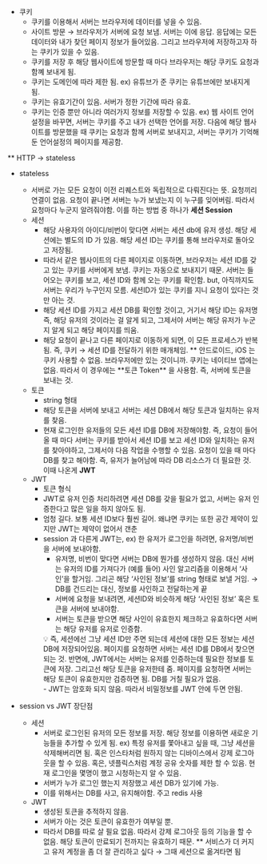 - 쿠키
  - 쿠키를 이용해서 서버는 브라우저에 데이터를 넣을 수 있음.
  - 사이트 방문 → 브라우저가 서버에 요청 보냄. 서버는 이에 응답. 응답에는 모든 데이터와 내가 찾던 페이지 정보가 들어있음. 그리고 브라우저에 저장하고자 하는 쿠키가 있을 수 있음.
  - 쿠키를 저장 후 해당 웹사이트에 방문할 때 마다 브라우저는 해당 쿠키도 요청과 함꼐 보내게 됨.
  - 쿠키는 도메인에 따라 제한 됨. ex) 유튜브가 준 쿠키는 유튜브에만 보내지게 됨.
  - 쿠키는 유효기간이 있음. 서버가 정한 기간에 따라 유효.
  - 쿠키는 인증 뿐만 아니라 여러가지 정보를 저장할 수 있음.
    ex) 웹 사이트 언어설정을 바꾸면, 서버는 쿠키를 주고 내가 선택한 언어를 저장. 다음에 해당 웹사이트를 방문했을 때 쿠키는 요청과 함께 서버로 보내지고, 서버는 쿠키가 기억해둔 언어설정의 페이지를 제공함.

\*\* HTTP → stateless

- stateless
  - 서버로 가는 모든 요청이 이전 리퀘스트와 독립적으로 다뤄진다는 뜻. 요청끼리 연결이 없음. 요청이 끝나면 서버는 누가 보냈는지 이 누구를 잊어버림. 따라서 요청마다 누군지 알려줘야함. 이를 하는 방법 중 하나가 **세션 Session**
  - 세션
    - 해당 사용자의 아이디/비번이 맞다면 서버는 세션 db에 유저 생성. 해당 세션에는 별도의 ID 가 있음. 해당 세션 ID는 쿠키를 통해 브라우저로 돌아오고 저장됨.
    - 따라서 같은 웹사이트의 다른 페이지로 이동하면, 브라우저는 세션 ID를 갖고 있는 쿠키를 서버에게 보냄. 쿠키는 자동으로 보내지기 때문. 서버는 들어오는 쿠키를 보고, 세션 ID와 함께 오는 쿠키를 확인함. but, 아직까지도 서버는 우리가 누구인지 모름. 세션ID가 있는 쿠키를 지니 요청이 있다는 것만 아는 것.
    - 해당 세션 ID를 가지고 세션 DB를 확인할 것이고, 거기서 해당 ID는 유저명 즉, 해당 유저의 것이라는 걸 알게 되고, 그제서야 서버는 해당 유저가 누군지 알게 되고 해당 페이지를 띄움.
    - 해당 요청이 끝나고 다른 페이지로 이동하게 되면, 이 모든 프로세스가 반복됨.
  즉, 쿠키 → 세션 ID를 전달하기 위한 매개체임.
  ** 안드로이드, iOS 는 쿠키 사용할 수 없음. 브라우저에만 있는 것이니까. 쿠키는 네이티브 앱에는 없음. 따라서 이 경우에는 **토큰 Token\*\* 을 사용함. 즉, 서버에 토큰을 보내는 것.
  - 토큰
    - string 형태
    - 해당 토큰을 서버에 보내고 서버는 세션 DB에서 해당 토큰과 일치하는 유저를 찾음.
    - 현재 로그인한 유저들의 모든 세션 ID를 DB에 저장해야함. 즉, 요청이 들어올 때 마다 서버는 쿠키를 받아서 세션 ID를 보고 세션 ID와 일치하는 유저를 찾아야하고, 그제서야 다음 작업을 수행할 수 있음. 요청이 있을 때 마다 DB를 찾고 해야함.
      즉, 유저가 늘어남에 따라 DB 리소스가 더 필요한 것. 이때 나온게 **JWT**
  - JWT
    - 토큰 형식
    - JWT로 유저 인증 처리하려면 세션 DB를 갖을 필요가 없고, 서버는 유저 인증한다고 많은 일을 하지 않아도 됨.
    - 엄청 길다. 보통 세션 ID보다 훨씬 길어. 왜냐면 쿠키는 또한 공간 제약이 있지만 JWT는 제약이 없어서 갠춘
    - session 과 다른게 JWT는,
      ex) 한 유저가 로그인을 하려면, 유저명/비번을 서버에 보내야함.
      - 유저명, 비번이 맞다면 서버는 DB에 뭔가를 생성하지 않음. 대신 서버는 유저의 ID를 가져다가 (예를 들어) 사인 알고리즘을 이용해서 ‘사인’을 할거임. 그리곤 해당 ‘사인된 정보’를 string 형태로 보낼 거임.
      → DB를 건드리는 대신, 정보를 사인하고 전달하는게 끝
      - 서버에 요청을 보내려면, 세션ID와 비슷하게 해당 ‘사인된 정보’ 혹은 토큰을 서버에 보내야함.
      - 서버는 토큰을 받으면 해당 사인이 유효한지 체크하고 유효하다면 서버는 해당 유저를 유저로 인증함.
      <aside>
      💡 즉, 세션에선 그냥 세션 ID만 주면 되는데 세션에 대한 모든 정보는 세션 DB에 저장되어있음. 페이지를 요청하면 서버는 세션 ID를 DB에서 찾으면 되는 것.
      반면에, JWT에서는 서버는 유저를 인증하는데 필요한 정보를 토큰에 저장. 그리고선 해당 토큰을 유저한테 줌. 페이지를 요청하면 서버는 해당 토큰이 유효한지만 검증하면 됨. DB를 거칠 필요가 없음.
      </aside>
      - JWT는 암호화 되지 않음. 따라서 비밀정보를 JWT 안에 두면 안됨.

- session vs JWT 장단점
  - 세션
    - 서버로 로그인된 유저의 모든 정보를 저장. 해당 정보를 이용하면 새로운 기능들을 추가할 수 있게 됨.
      ex) 특정 유저를 쫓아내고 싶을 때, 그냥 세션을 삭제해버리면 됨. 혹은 인스타처럼 원하지 않는 디바이스에서 강제 로그아웃을 할 수 있음. 혹은, 넷플릭스처럼 계정 공유 숫자를 제한 할 수 있음. 현재 로그인을 몇명이 했고 시청하는지 알 수 있음.
    - 서버가 누가 로그인 했는지 저장했고 세션 DB가 있기에 가능.
    - 이를 위해서는 DB를 사고, 유지해야함. 주고 redis 사용
  - JWT
    - 생성된 토큰을 추적하지 않음.
    - 서버가 아는 것은 토큰이 유효한가 여부일 뿐.
    - 따라서 DB를 따로 살 필요 없음. 따라서 강제 로그아웃 등의 기능을 할 수 없음. 해당 토큰이 만료되기 전까지는 유효하기 때문.
  \*\* 서비스가 더 커지고 유저 계정을 좀 더 잘 관리하고 싶다 → 그때 세션으로 옮겨타면 됨
